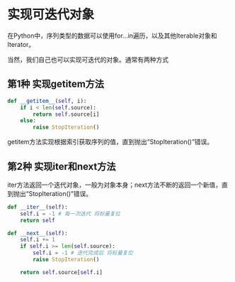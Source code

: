 # 实现可迭代对象

在Python中，序列类型的数据可以使用for...in遍历，以及其他Iterable对象和Iterator。

当然，我们自己也可以实现可迭代的对象。通常有两种方式

## 第1种 实现getitem方法

```py
def __getitem__(self, i):
    if i < len(self.source):
        return self.source[i]
    else:
        raise StopIteration()
```

getitem方法实现根据索引获取序列的值，直到抛出“StopIteration()”错误。

## 第2种 实现iter和next方法

iter方法返回一个迭代对象，一般为对象本身；next方法不断的返回一个新值，直到抛出“StopIteration()”错误。

```py
def __iter__(self):
    self.i = -1 # 每一次迭代 将标量复位
    return self

def __next__(self):
    self.i += 1
    if self.i >= len(self.source):
        self.i = -1 # 迭代完成后 将标量复位
        raise StopIteration()

    return self.source[self.i]
```